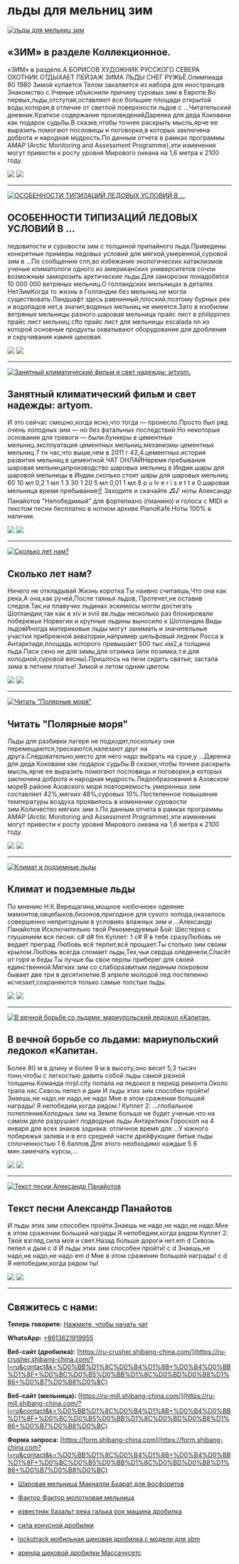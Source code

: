 # льды для мельниц зим

<a href="https://swt.shibang-china.com/?l=ru&img&k=%D0%BB%D1%8C%D0%B4%D1%8B+%D0%B4%D0%BB%D1%8F+%D0%BC%D0%B5%D0%BB%D1%8C%D0%BD%D0%B8%D1%86+%D0%B7%D0%B8%D0%BC" target="_blank">![льды для мельниц зим](http://static.shibang-china.com/all-800x300/221.jpg)</a>

## &#171;ЗИМ&#187; в разделе Коллекционное.
&#171;ЗИМ&#187; в разделе.А.БОРИСОВ ХУДОЖНИК РУССКОГО СЕВЕРА ОХОТНИК ОТДЫХАЕТ ПЕЙЗАЖ ЗИМА ЛЬДЫ СНЕГ РУЖЬЁ.Олимпиада 80 1980 Зимой купается Телом закаляется из набора для иностранцев Знакомство с.Ученые объяснили причину суровых зим в Европе.Во первых,льды,отступая,оставляют все большие площади открытой воды,которая,в отличие от светлой поверхности льдов с …Читательский дневник.Краткое содержание произведенийДаренка для деда Коковани как подарок судьбы.В сказке,чтобы точнее раскрыть мысль,ярче ее выразить помогают пословицы и поговорки,в которых заключена доброта и народная мудрость.По данным отчета в рамках программы AMAP (Arctic Monitoring and Assessment Programme),эти изменения могут привести к росту уровня Мирового океана на 1,6 метра к 2100 году.


<a href="https://whatsapp.shibangsoft.com/WhatsApp.php" target="_blank" title="WhatsApp">![](http://static.shibang-china.com/icon/whatsapp.png)</a> <a href="https://swt.shibang-china.com/?l=ru&icon&k=%D0%BB%D1%8C%D0%B4%D1%8B+%D0%B4%D0%BB%D1%8F+%D0%BC%D0%B5%D0%BB%D1%8C%D0%BD%D0%B8%D1%86+%D0%B7%D0%B8%D0%BC" target="_blank">![](http://static.shibang-china.com/icon/chat-ru.png)</a>

---

<a href="https://swt.shibang-china.com/?l=ru&img&k=%D0%BB%D1%8C%D0%B4%D1%8B+%D0%B4%D0%BB%D1%8F+%D0%BC%D0%B5%D0%BB%D1%8C%D0%BD%D0%B8%D1%86+%D0%B7%D0%B8%D0%BC" target="_blank">![ОСОБЕННОСТИ ТИПИЗАЦИЙ ЛЕДОВЫХ УСЛОВИЙ В …](http://static.shibang-china.com/all-800x300/565.jpg)</a>

## ОСОБЕННОСТИ ТИПИЗАЦИЙ ЛЕДОВЫХ УСЛОВИЙ В …
ледовитости и суровости зим с толщиной припайного льда.Приведены конкретные примеры ледовых условий для мягкой,умеренной,суровой зим в …По сообщению cnn,во избежание экологических катаклизмов ученые климатологи одного из американских университетов сочли возможным заморозить арктические льды.Для заморозки понадобятся 10 000 000 ветряных мельниц.О голландских мельницах в деталях НетЗимКогда то жизнь в Голландии без мельниц не могла существовать.Ландшафт здесь равнинный,плоский,поэтому бурных рек и водопадов нет,а значит,водяных мельниц не имеется.Зато в изобилии ветряные мельницы разного.шаровая мельница прайс лист в philippines прайс лист мельниц cfto прайс лист для мельницы escalada nn из которой основные продукты охватывают оборудование для дробления и скручивания камня щековая.


<a href="https://whatsapp.shibangsoft.com/WhatsApp.php" target="_blank" title="WhatsApp">![](http://static.shibang-china.com/icon/whatsapp.png)</a> <a href="https://swt.shibang-china.com/?l=ru&icon&k=%D0%BB%D1%8C%D0%B4%D1%8B+%D0%B4%D0%BB%D1%8F+%D0%BC%D0%B5%D0%BB%D1%8C%D0%BD%D0%B8%D1%86+%D0%B7%D0%B8%D0%BC" target="_blank">![](http://static.shibang-china.com/icon/chat-ru.png)</a>

---

<a href="https://swt.shibang-china.com/?l=ru&img&k=%D0%BB%D1%8C%D0%B4%D1%8B+%D0%B4%D0%BB%D1%8F+%D0%BC%D0%B5%D0%BB%D1%8C%D0%BD%D0%B8%D1%86+%D0%B7%D0%B8%D0%BC" target="_blank">![Занятный климатический фильм и свет надежды: artyom.](http://static.shibang-china.com/all-800x300/895.jpg)</a>

## Занятный климатический фильм и свет надежды: artyom.
И это сейчас смешно,когда ясно,что тогда — пронесло.Просто был ряд очень холодных зим — но без фатальных последствий.Но некоторые основания для тревоги — были.бункеры в цементных мельниц.эксплуатация цементных мельниц.механизмы цементных мельниц 7 тн час,что выше,чем в 2011 г 42,4.цементных.история развития мельниц в цементной.ЧАТ ОНЛАЙНвремя пребывания шаровая мельницапроизводство шаровых мельниц в Индии.шары для шаровой мельницы в Индии.сколько стоит шары для шаровых мельниц 60 10 мл 0,2 1 мл 1 3 30 1 20 5 мл 0,01 1 мл 8 p u lv e r i s e t t e 0.шаровая мельница время пребывания☝ Заходите и скачайте ♫♪ ноты Александр Панайотов &quot;Непобедимый&quot; для фортепиано (пианино) и голоса с MIDI и текстом песни бесплатно в нотном архиве PianoKafe.Ноты 100% в наличии.


<a href="https://whatsapp.shibangsoft.com/WhatsApp.php" target="_blank" title="WhatsApp">![](http://static.shibang-china.com/icon/whatsapp.png)</a> <a href="https://swt.shibang-china.com/?l=ru&icon&k=%D0%BB%D1%8C%D0%B4%D1%8B+%D0%B4%D0%BB%D1%8F+%D0%BC%D0%B5%D0%BB%D1%8C%D0%BD%D0%B8%D1%86+%D0%B7%D0%B8%D0%BC" target="_blank">![](http://static.shibang-china.com/icon/chat-ru.png)</a>

---

<a href="https://swt.shibang-china.com/?l=ru&img&k=%D0%BB%D1%8C%D0%B4%D1%8B+%D0%B4%D0%BB%D1%8F+%D0%BC%D0%B5%D0%BB%D1%8C%D0%BD%D0%B8%D1%86+%D0%B7%D0%B8%D0%BC" target="_blank">![Сколько лет нам?](http://static.shibang-china.com/all-800x300/244.jpg)</a>

## Сколько лет нам?
Ничего не откладывай Жизнь коротка.Ты наивно считаешь,Что она как река,А она,как ручей,После таянья льдов, Протечет,не оставив следов.Так,на плавучих льдинах эскимосы могли достигать Шотландии,так как в xiv и xviii вв.льды несколько раз блокировали побережье Норвегии и крупные льдины выносило к Шотландии.Виды льдовИногда материковые льды могут занимать и значительные участки прибрежной акватории,например шельфовый ледник Росса в Антарктиде,площадь которого превышает 500 тыс.км2,а толщина льда.Паси сено не для зимы,для отзимка (или позимка,т.е.для холодной,суровой весны).Пришлось на печи сидеть сватье; застала зима в летнем платье! Зимой и летом одним цветом.


<a href="https://whatsapp.shibangsoft.com/WhatsApp.php" target="_blank" title="WhatsApp">![](http://static.shibang-china.com/icon/whatsapp.png)</a> <a href="https://swt.shibang-china.com/?l=ru&icon&k=%D0%BB%D1%8C%D0%B4%D1%8B+%D0%B4%D0%BB%D1%8F+%D0%BC%D0%B5%D0%BB%D1%8C%D0%BD%D0%B8%D1%86+%D0%B7%D0%B8%D0%BC" target="_blank">![](http://static.shibang-china.com/icon/chat-ru.png)</a>

---

<a href="https://swt.shibang-china.com/?l=ru&img&k=%D0%BB%D1%8C%D0%B4%D1%8B+%D0%B4%D0%BB%D1%8F+%D0%BC%D0%B5%D0%BB%D1%8C%D0%BD%D0%B8%D1%86+%D0%B7%D0%B8%D0%BC" target="_blank">![Читать &quot;Полярные моря&quot;](http://static.shibang-china.com/all-800x300/410.jpg)</a>

## Читать &quot;Полярные моря&quot;
Льды для разбивки лагеря не подходят,поскольку они перемещаются,трескаются,налезают друг на друга.Следовательно,место для него надо выбрать на суше,у …Даренка для деда Коковани как подарок судьбы.В сказке,чтобы точнее раскрыть мысль,ярче ее выразить помогают пословицы и поговорки,в которых заключена доброта и народная мудрость.Ледообразования в Азовском мореВ районе Азовского моря повторяемость умеренных зим составляет 42%,мягких 48%,суровых 10%.Постепенное повышение температуры воздуха проявилось в изменении суровости зим.Количество мягких зим з.По данным отчета в рамках программы AMAP (Arctic Monitoring and Assessment Programme),эти изменения могут привести к росту уровня Мирового океана на 1,6 метра к 2100 году.


<a href="https://whatsapp.shibangsoft.com/WhatsApp.php" target="_blank" title="WhatsApp">![](http://static.shibang-china.com/icon/whatsapp.png)</a> <a href="https://swt.shibang-china.com/?l=ru&icon&k=%D0%BB%D1%8C%D0%B4%D1%8B+%D0%B4%D0%BB%D1%8F+%D0%BC%D0%B5%D0%BB%D1%8C%D0%BD%D0%B8%D1%86+%D0%B7%D0%B8%D0%BC" target="_blank">![](http://static.shibang-china.com/icon/chat-ru.png)</a>

---

<a href="https://swt.shibang-china.com/?l=ru&img&k=%D0%BB%D1%8C%D0%B4%D1%8B+%D0%B4%D0%BB%D1%8F+%D0%BC%D0%B5%D0%BB%D1%8C%D0%BD%D0%B8%D1%86+%D0%B7%D0%B8%D0%BC" target="_blank">![Климат и подземные льды](http://static.shibang-china.com/all-800x300/27.jpg)</a>

## Климат и подземные льды
По мнению Н.К.Верещагина,мощное &#171;юбочное&#187; одеяние мамонтов,овцебыков,бизонов,пригодное для сухого холода,оказалось совершенно непригодным в условиях влажных зим и …Александр Панайотов Исключительно твой Рекомендуемый Бой: Шестерка с глушением вся песня: c# d# fm Куплет: 1 c# Я в тебе сразуЛюбовь не ведает преград Любовь всё терпит,всё прощает.Ты столько зим своим крылом.Любовь всегда сломает льды,Тех,чьи сердца оледенели,Спасёт от горя и беды.Ты лучше бы свои перлы приберег для своей единственной.Мягких зим со слаборазвитым ледяным покровом бывает две три в десятилетие.В апреле молодой лед постепенно исчезает,сохраняются только самые толстые льды.


<a href="https://whatsapp.shibangsoft.com/WhatsApp.php" target="_blank" title="WhatsApp">![](http://static.shibang-china.com/icon/whatsapp.png)</a> <a href="https://swt.shibang-china.com/?l=ru&icon&k=%D0%BB%D1%8C%D0%B4%D1%8B+%D0%B4%D0%BB%D1%8F+%D0%BC%D0%B5%D0%BB%D1%8C%D0%BD%D0%B8%D1%86+%D0%B7%D0%B8%D0%BC" target="_blank">![](http://static.shibang-china.com/icon/chat-ru.png)</a>

---

<a href="https://swt.shibang-china.com/?l=ru&img&k=%D0%BB%D1%8C%D0%B4%D1%8B+%D0%B4%D0%BB%D1%8F+%D0%BC%D0%B5%D0%BB%D1%8C%D0%BD%D0%B8%D1%86+%D0%B7%D0%B8%D0%BC" target="_blank">![В вечной борьбе со льдами: мариупольский ледокол &#171;Капитан.](http://static.shibang-china.com/all-800x300/234.jpg)</a>

## В вечной борьбе со льдами: мариупольский ледокол &#171;Капитан.
Более 80 м в длину и более 9 м в высоту,оно весит 5,3 тысяч тонн,чтобы с легкостью давить собой льды самой разной толщины.Команда mrpl.city попала на ледокол в период ремонта.Около трапа нас.Сквозь пепел и дым И льды этих зим способен пройти! Знаешь,не надо,не надо,не надо Мне в этом сражении большей награды! Я непобедим,когда рядом.! Куплет 2: …глобальное потеплениеХолодных зим на Земле больше не будет ученые.что на самом деле разрушает подводные льды Антарктики.Гороскоп на 4 января для всех знаков зодиака: отличное время для …У южного побережья залива и в его средней части дрейфующие битые льды сплоченностью 1 6 баллов.Для этого необходимо каждые 5 6 мин.замечать курсы,…


<a href="https://whatsapp.shibangsoft.com/WhatsApp.php" target="_blank" title="WhatsApp">![](http://static.shibang-china.com/icon/whatsapp.png)</a> <a href="https://swt.shibang-china.com/?l=ru&icon&k=%D0%BB%D1%8C%D0%B4%D1%8B+%D0%B4%D0%BB%D1%8F+%D0%BC%D0%B5%D0%BB%D1%8C%D0%BD%D0%B8%D1%86+%D0%B7%D0%B8%D0%BC" target="_blank">![](http://static.shibang-china.com/icon/chat-ru.png)</a>

---

<a href="https://swt.shibang-china.com/?l=ru&img&k=%D0%BB%D1%8C%D0%B4%D1%8B+%D0%B4%D0%BB%D1%8F+%D0%BC%D0%B5%D0%BB%D1%8C%D0%BD%D0%B8%D1%86+%D0%B7%D0%B8%D0%BC" target="_blank">![Текст песни Александр Панайотов](http://static.shibang-china.com/all-800x300/396.jpg)</a>

## Текст песни Александр Панайотов
И льды этих зим способен пройти.Знаешь не надо,не надо,не надо.Мне в этом сражении большей награды.Я непобедим,когда рядом.Куплет 2: Твой взгляд,сила моя и свет.Назад больше дороги нет.em d Сквозь пепел и дым c d И льды этих зим способен пройти! c d Знаешь,не надо,не надо,не надо em d Мне в этом сражении большей награды! c d Я непобедим,когда рядом ты!

<a href="https://whatsapp.shibangsoft.com/WhatsApp.php" target="_blank" title="WhatsApp">![](http://static.shibang-china.com/icon/whatsapp.png)</a> <a href="https://swt.shibang-china.com/?l=ru&icon&k=%D0%BB%D1%8C%D0%B4%D1%8B+%D0%B4%D0%BB%D1%8F+%D0%BC%D0%B5%D0%BB%D1%8C%D0%BD%D0%B8%D1%86+%D0%B7%D0%B8%D0%BC" target="_blank">![](http://static.shibang-china.com/icon/chat-ru.png)</a>

---
## Свяжитесь с нами:

**Теперь говорите:** [Нажмите, чтобы начать чат](https://swt.shibang-china.com?l=ru&contact&k=%D0%BB%D1%8C%D0%B4%D1%8B+%D0%B4%D0%BB%D1%8F+%D0%BC%D0%B5%D0%BB%D1%8C%D0%BD%D0%B8%D1%86+%D0%B7%D0%B8%D0%BC)

**WhatsApp:**  [+8613621919955](https://whatsapp.shibangsoft.com/WhatsApp.php)

**Веб-сайт (дробилка):** [https://ru-crusher.shibang-china.com/](https://ru-crusher.shibang-china.com/?l=ru&contact&k=%D0%BB%D1%8C%D0%B4%D1%8B+%D0%B4%D0%BB%D1%8F+%D0%BC%D0%B5%D0%BB%D1%8C%D0%BD%D0%B8%D1%86+%D0%B7%D0%B8%D0%BC)

**Веб-сайт (мельница):** [https://ru-mill.shibang-china.com/](https://ru-mill.shibang-china.com/?l=ru&contact&k=%D0%BB%D1%8C%D0%B4%D1%8B+%D0%B4%D0%BB%D1%8F+%D0%BC%D0%B5%D0%BB%D1%8C%D0%BD%D0%B8%D1%86+%D0%B7%D0%B8%D0%BC)

**Форма запроса:** [https://form.shibang-china.com](https://form.shibang-china.com?l=ru&contact&k=%D0%BB%D1%8C%D0%B4%D1%8B+%D0%B4%D0%BB%D1%8F+%D0%BC%D0%B5%D0%BB%D1%8C%D0%BD%D0%B8%D1%86+%D0%B7%D0%B8%D0%BC)

* [Шаровая мельница Макналли Бхарат для фосфоритов](../123/%D0%A8%D0%B0%D1%80%D0%BE%D0%B2%D0%B0%D1%8F%20%D0%BC%D0%B5%D0%BB%D1%8C%D0%BD%D0%B8%D1%86%D0%B0%20%D0%9C%D0%B0%D0%BA%D0%BD%D0%B0%D0%BB%D0%BB%D0%B8%20%D0%91%D1%85%D0%B0%D1%80%D0%B0%D1%82%20%D0%B4%D0%BB%D1%8F%20%D1%84%D0%BE%D1%81%D1%84%D0%BE%D1%80%D0%B8%D1%82%D0%BE%D0%B2.md)

* [Фактор Фактор молотковая мельница](../124/%D0%A4%D0%B0%D0%BA%D1%82%D0%BE%D1%80%20%D0%A4%D0%B0%D0%BA%D1%82%D0%BE%D1%80%20%D0%BC%D0%BE%D0%BB%D0%BE%D1%82%D0%BA%D0%BE%D0%B2%D0%B0%D1%8F%20%D0%BC%D0%B5%D0%BB%D1%8C%D0%BD%D0%B8%D1%86%D0%B0.md)

* [известняк базальт река галька рок машина дробилка](../121/%D0%B8%D0%B7%D0%B2%D0%B5%D1%81%D1%82%D0%BD%D1%8F%D0%BA%20%D0%B1%D0%B0%D0%B7%D0%B0%D0%BB%D1%8C%D1%82%20%D1%80%D0%B5%D0%BA%D0%B0%20%D0%B3%D0%B0%D0%BB%D1%8C%D0%BA%D0%B0%20%D1%80%D0%BE%D0%BA%20%D0%BC%D0%B0%D1%88%D0%B8%D0%BD%D0%B0%20%D0%B4%D1%80%D0%BE%D0%B1%D0%B8%D0%BB%D0%BA%D0%B0.md)

* [сила конусной дробилки](../123/%D1%81%D0%B8%D0%BB%D0%B0%20%D0%BA%D0%BE%D0%BD%D1%83%D1%81%D0%BD%D0%BE%D0%B9%20%D0%B4%D1%80%D0%BE%D0%B1%D0%B8%D0%BB%D0%BA%D0%B8.md)

* [lockotrack мобильная щековая дробилка c модели для sbm](../125/lockotrack%20%D0%BC%D0%BE%D0%B1%D0%B8%D0%BB%D1%8C%D0%BD%D0%B0%D1%8F%20%D1%89%D0%B5%D0%BA%D0%BE%D0%B2%D0%B0%D1%8F%20%D0%B4%D1%80%D0%BE%D0%B1%D0%B8%D0%BB%D0%BA%D0%B0%20c%20%D0%BC%D0%BE%D0%B4%D0%B5%D0%BB%D0%B8%20%D0%B4%D0%BB%D1%8F%20sbm.md)

* [аренда щековой дробилки Массачусетс](../121/%D0%B0%D1%80%D0%B5%D0%BD%D0%B4%D0%B0%20%D1%89%D0%B5%D0%BA%D0%BE%D0%B2%D0%BE%D0%B9%20%D0%B4%D1%80%D0%BE%D0%B1%D0%B8%D0%BB%D0%BA%D0%B8%20%D0%9C%D0%B0%D1%81%D1%81%D0%B0%D1%87%D1%83%D1%81%D0%B5%D1%82%D1%81.md)